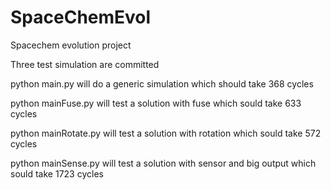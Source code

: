 # SpaceChemEvol

Spacechem evolution project

Three test simulation are committed 

python main.py will do a generic simulation which should take 368 cycles

python mainFuse.py will test a solution with fuse which sould take 633 cycles

python mainRotate.py will test a solution with rotation which sould take 572 cycles

python mainSense.py will test a solution with sensor and big output which sould take 1723 cycles
